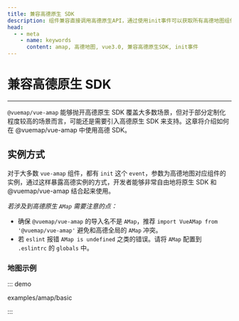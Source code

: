 ```yaml
---
title: 兼容高德原生 SDK
description: 组件兼容直接调用高德原生API，通过使用init事件可以获取所有高德地图组件实例
head:
  - - meta
    - name: keywords
      content: amap, 高德地图, vue3.0, 兼容高德原生SDK, init事件
---
```


# 兼容高德原生 SDK

---

`@vuemap/vue-amap` 能够抛开高德原生 SDK 覆盖大多数场景，但对于部分定制化程度较高的场景而言，可能还是需要引入高德原生 SDK 来支持。这章将介绍如何在 @vuemap/vue-amap 中使用高德 SDK。


## 实例方式

对于大多数 `vue-amap` 组件，都有 `init` 这个 `event`，参数为高德地图对应组件的实例，通过这样暴露高德实例的方式，开发者能够非常自由地将原生 SDK 和 @vuemap/vue-amap 结合起来使用。


*若涉及到高德原生 `AMap` 需要注意的点：*

* 确保 `@vuemap/vue-amap` 的导入名不是 `AMap`，推荐 `import VueAMap from '@vuemap/vue-amap'` 避免和高德全局的 `AMap` 冲突。
* 若 `eslint` 报错 `AMap is undefined` 之类的错误。请将 `AMap` 配置到 `.eslintrc` 的 `globals` 中。

### 地图示例
::: demo

examples/amap/basic

:::
